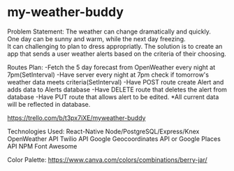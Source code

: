 # my-weather-buddy

Problem Statement: The weather can change dramatically and quickly.  
One day can be sunny and warm, while the next day freezing.  
It can challenging to plan to dress appropriatly.
The solution is to create an app that sends a user weather alerts based on the criteria of their choosing.

Routes Plan:
-Fetch the 5 day forecast from OpenWeather every night at 7pm(SetInterval)
-Have server every night at 7pm check if tomorrow's weather data meets criteria(SetInterval)
-Have POST route create Alert and adds data to Alerts database
-Have DELETE route that deletes the alert from database
-Have PUT route that allows alert to be edited.
*All current data will be reflected in database.

https://trello.com/b/t3px7iXE/myweather-buddy

Technologies Used:
React-Native
Node/PostgreSQL/Express/Knex
OpenWeather API
Twilio API
Google Geocoordinates API or Google Places API
NPM Font Awesome

Color Palette:
https://www.canva.com/colors/combinations/berry-jar/
